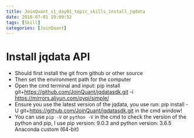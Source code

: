 ```yaml
---
title: JoinQuant_s1_day01_topic_skills_install_jqdata
date: 2018-07-01 19:09:52
tags: [Skill]
categories: [JoinQuant]
---
```

# Install jqdata API

- Should first install the git from github or other source
- Then set the environment path for the computer
- Open the cmd terminal and input: pip install git+https://github.com/JoinQuant/jqdatasdk.git -i https://mirrors.aliyun.com/pypi/simple/
- Ensure you use the latest version of the jqdata, you use run: pip install -U git+https://github.com/JoinQuant/jqdatasdk.git in the cmd window!
- You can use ```pip -V``` or ```python -V``` in the cmd to check the version of the python and pip, I use pip version: 9.0.3 and python version: 3.6.5  Anaconda custom (64-bit)
<!--more-->

